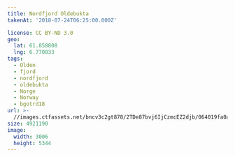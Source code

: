 ```yaml
---
title: Nordfjord Oldebukta
takenAt: '2018-07-24T06:25:00.000Z'

license: CC BY-ND 3.0
geo:
  lat: 61.858808
  lng: 6.770833
tags:
  - Olden
  - fjord
  - nordfjord
  - oldebukta
  - Norge
  - Norway
  - bgotrd18
url: >-
  //images.ctfassets.net/bncv3c2gt878/2TDe87bvj6IjCzmcEZ2djb/064019fa0a61c5f4bc7a33bc48a3a144/nordfjord-oldebukta_42051143650_o
size: 4921190
image:
  width: 3006
  height: 5344
---
```

